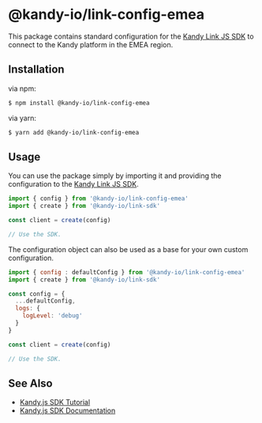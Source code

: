 # @kandy-io/link-config-emea

This package contains standard configuration for the [Kandy Link JS SDK](https://github.com/Kandy-IO/kandy-link-js-sdk) to connect to the Kandy platform in the EMEA region.

## Installation

via npm:

```bash
$ npm install @kandy-io/link-config-emea
```

via yarn:

```bash
$ yarn add @kandy-io/link-config-emea
```

## Usage

You can use the package simply by importing it and providing the configuration to the [Kandy Link JS SDK](https://github.com/Kandy-IO/kandy-link-js-sdk).

```javascript
import { config } from '@kandy-io/link-config-emea'
import { create } from '@kandy-io/link-sdk'

const client = create(config)

// Use the SDK.
```

The configuration object can also be used as a base for your own custom configuration.

```javascript
import { config : defaultConfig } from '@kandy-io/link-config-emea'
import { create } from '@kandy-io/link-sdk'

const config = {
  ...defaultConfig,
  logs: {
    logLevel: 'debug'
  }
}

const client = create(config)

// Use the SDK.
```

## See Also

- [Kandy.js SDK Tutorial](https://kandy-io.github.io/kandy-link-js-sdk/tutorials/?config=emea#/Configurations)
- [Kandy.js SDK Documentation](https://kandy-io.github.io/kandy-link-js-sdk/docs/)
